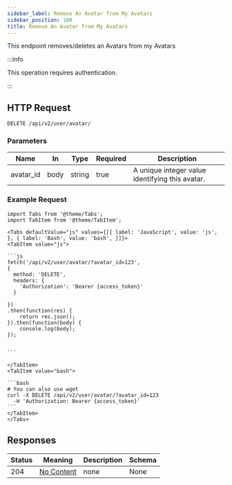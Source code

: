 ```yaml
---
sidebar_label: Remove An Avatar from My Avatars
sidebar_position: 100
title: Remove An Avatar from My Avatars
---
```


This endpoint removes/deletes an Avatars from my Avatars

:::info

This operation requires authentication.

:::

## HTTP Request

`DELETE /api/v2/user/avatar/`

### Parameters

|Name|In|Type|Required|Description|
|---|---|---|---|---|
|avatar_id|body|string|true|A unique integer value identifying this avatar.|

### Example Request

````mdx-code-block
import Tabs from '@theme/Tabs';
import TabItem from '@theme/TabItem';

<Tabs defaultValue="js" values={[{ label: 'JavaScript', value: 'js', }, { label: 'Bash', value: 'bash', }]}>
<TabItem value="js">

```js
fetch('/api/v2/user/avatar/?avatar_id=123',
{
  method: 'DELETE',
  headers: {
    'Authorization': 'Bearer {access_token}'
  }

})
.then(function(res) {
    return res.json();
}).then(function(body) {
    console.log(body);
});


```

</TabItem>
<TabItem value="bash">

```bash
# You can also use wget
curl -X DELETE /api/v2/user/avatar/?avatar_id=123
  -H 'Authorization: Bearer {access_token}'
```
</TabItem>
</Tabs>
````

## Responses

|Status|Meaning|Description|Schema|
|---|---|---|---|
|204|[No Content](https://tools.ietf.org/html/rfc7231#section-6.3.5)|none|None|






